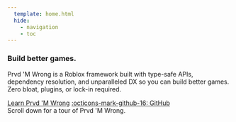 ```yaml
---
  template: home.html
  hide:
    - navigation
    - toc
---
```


<section class="prvdmwrong-home" markdown>

<section class="prvdmwrong-home-hero" markdown>

<h1>Build better games.</h1>

<p>
Prvd 'M Wrong is a Roblox framework built with type-safe APIs, dependency
resolution, and unparalleled DX so you can build better games. Zero bloat,
plugins, or lock-in required.
</p>

<nav markdown>
<a href="./tutorials">Learn Prvd 'M Wrong</a>
<a href="https://github.com/prvdmwrong/prvdmwrong/tree/0.2" markdown>:octicons-mark-github-16: GitHub</a>
</nav>

<span style="height: 2.5rem"/>

</section>

<aside class="prvdmwrong-home-scrolldown">
Scroll down for a tour of Prvd 'M Wrong.
</aside>

<section class="prvdmwrong-home-belowfold" markdown>

</section>

</section>
